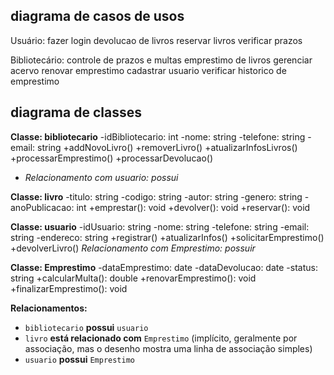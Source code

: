 ## diagrama de casos de usos 

Usuário:
fazer login
devolucao de livros
reservar livros
verificar prazos

Bibliotecário:
controle de prazos e multas
emprestimo de livros
gerenciar acervo
renovar emprestimo
cadastrar usuario
verificar historico de emprestimo

## diagrama de classes 

**Classe: bibliotecario**
-idBibliotecario: int
-nome: string
 -telefone: string
 -email: string
 +addNovoLivro()
 +removerLivro()
 +atualizarInfosLivros()
 +processarEmprestimo()
+processarDevolucao()
* *Relacionamento com usuario: possui*

**Classe: livro**
 -titulo: string
 -codigo: string
 -autor: string
 -genero: string
 -anoPublicacao: int
 +emprestar(): void
 +devolver(): void
 +reservar(): void

**Classe: usuario**
 -idUsuario: string
 -nome: string
 -telefone: string
 -email: string
 -endereco: string
 +registrar()
 +atualizarInfos()
 +solicitarEmprestimo()
 +devolverLivro()
*Relacionamento com Emprestimo: possuir*

**Classe: Emprestimo**
 -dataEmprestimo: date
 -dataDevolucao: date
 -status: string
 +calcularMulta(): double
 +renovarEmprestimo(): void
 +finalizarEmprestimo(): void

**Relacionamentos:**
* `bibliotecario` **possui** `usuario`
* `livro` **está relacionado com** `Emprestimo` (implícito, geralmente por associação, mas o desenho mostra uma linha de associação simples)
* `usuario` **possui** `Emprestimo`